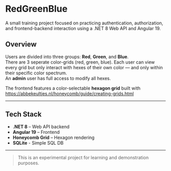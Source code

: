 # RedGreenBlue

A small training project focused on practicing authentication, authorization, and frontend-backend interaction using a .NET 8 Web API and Angular 19.

## Overview

Users are divided into three groups: **Red**, **Green**, and **Blue**.  
There are 3 seperate color-grids (red, green, blue). Each user can view every grid but only interact with hexes of their own color — and only within their specific color spectrum.  
An **admin** user has full access to modify all hexes.

The frontend features a color-selectable **hexagon grid** built with https://abbekeultjes.nl/honeycomb/guide/creating-grids.html

---

## Tech Stack

- **.NET 8** – Web API backend
- **Angular 19** – Frontend
- **Honeycomb Grid** – Hexagon rendering
- **SQLite** - Simple SQL DB

---

> This is an experimental project for learning and demonstration purposes.
